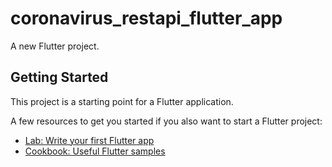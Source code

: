 # coronavirus_restapi_flutter_app

A new Flutter project.

## Getting Started

This project is a starting point for a Flutter application.

A few resources to get you started if you also want to start a Flutter project:

- [Lab: Write your first Flutter app](https://flutter.dev/docs/get-started/codelab)
- [Cookbook: Useful Flutter samples](https://flutter.dev/docs/cookbook)
